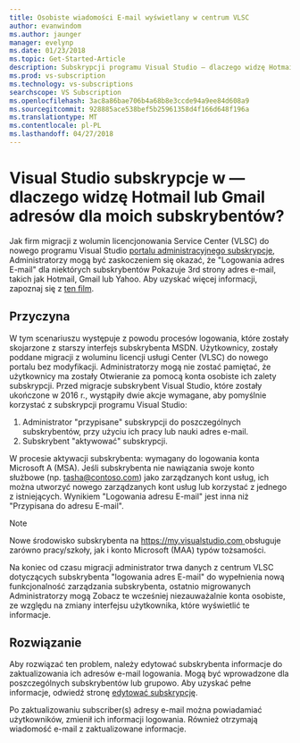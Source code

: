 ```yaml
---
title: Osobiste wiadomości E-mail wyświetlany w centrum VLSC
author: evanwindom
ms.author: jaunger
manager: evelynp
ms.date: 01/23/2018
ms.topic: Get-Started-Article
description: Subskrypcji programu Visual Studio — dlaczego widzę Hotmail lub adresy usługi Gmail dla moich subskrybentów?
ms.prod: vs-subscription
ms.technology: vs-subscriptions
searchscope: VS Subscription
ms.openlocfilehash: 3ac8a86bae706b4a68b8e3ccde94a9ee84d608a9
ms.sourcegitcommit: 928885ace538bef5b25961358d4f166d648f196a
ms.translationtype: MT
ms.contentlocale: pl-PL
ms.lasthandoff: 04/27/2018
---
```

# <a name="visual-studio-subscriptions--why-am-i-seeing-hotmail-or-gmail-addresses-for-my-subscribers"></a>Visual Studio subskrypcje w — dlaczego widzę Hotmail lub Gmail adresów dla moich subskrybentów? 

Jak firm migracji z wolumin licencjonowania Service Center (VLSC) do nowego programu Visual Studio [portalu administracyjnego subskrypcje](https://manage.visualstudio.com), Administratorzy mogą być zaskoczeniem się okazać, że "Logowania adres E-mail" dla niektórych subskrybentów Pokazuje 3rd strony adres e-mail, takich jak Hotmail, Gmail lub Yahoo.  Aby uzyskać więcej informacji, zapoznaj się z [ten film](https://www.youtube.com/watch?v=1op-i1zEMfY&t=0s&list=PLReL099Y5nRfDyvvwzNDBaZe7qTxmuM2T&index=6).

## <a name="cause"></a>Przyczyna

W tym scenariuszu występuje z powodu procesów logowania, które zostały skojarzone z starszy interfejs subskrybenta MSDN. Użytkownicy, zostały poddane migracji z woluminu licencji usługi Center (VLSC) do nowego portalu bez modyfikacji. Administratorzy mogą nie zostać pamiętać, że użytkownicy ma zostały Otwieranie za pomocą konta osobiste ich zalety subskrypcji. Przed migracje subskrybent Visual Studio, które zostały ukończone w 2016 r., wystąpiły dwie akcje wymagane, aby pomyślnie korzystać z subskrypcji programu Visual Studio:
1. Administrator "przypisane" subskrypcji do poszczególnych subskrybentów, przy użyciu ich pracy lub nauki adres e-mail.
2. Subskrybent "aktywować" subskrypcji.

W procesie aktywacji subskrybenta: wymagany do logowania konta Microsoft A (MSA). Jeśli subskrybenta nie nawiązania swoje konto służbowe (np. tasha@contoso.com) jako zarządzanych kont usług, ich można utworzyć nowego zarządzanych kont usług lub korzystać z jednego z istniejących. Wynikiem "Logowania adresu E-mail" jest inna niż "Przypisana do adresu E-mail".

> [!NOTE] 
> Nowe środowisko subskrybenta na [ https://my.visualstudio.com ](https://my.visualstudio.com?wt.mc_id=o~msft~docs) obsługuje zarówno pracy/szkoły, jak i konto Microsoft (MAA) typów tożsamości.

Na koniec od czasu migracji administrator trwa danych z centrum VLSC dotyczących subskrybenta "logowania adres E-mail" do wypełnienia nową funkcjonalność zarządzania subskrybenta, ostatnio migrowanych Administratorzy mogą Zobacz te wcześniej niezauważalnie konta osobiste, ze względu na zmiany interfejsu użytkownika, które wyświetlić te informacje.

## <a name="solution"></a>Rozwiązanie

Aby rozwiązać ten problem, należy edytować subskrybenta informacje do zaktualizowania ich adresów e-mail logowania.  Mogą być wprowadzone dla poszczególnych subskrybentów lub grupowo. Aby uzyskać pełne informacje, odwiedź stronę [edytować subskrypcję](/visualstudio/subscriptions/edit-license).  

Po zaktualizowaniu subscriber(s) adresy e-mail można powiadamiać użytkowników, zmienił ich informacji logowania.  Również otrzymają wiadomość e-mail z zaktualizowane informacje.   